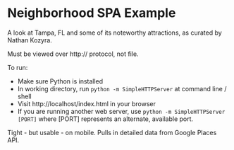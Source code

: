 # Neighborhood SPA Example

A look at Tampa, FL and some of its noteworthy attractions, as curated by Nathan Kozyra.

Must be viewed over http:// protocol, not file.  

To run:
* Make sure Python is installed
* In working directory, run `python -m SimpleHTTPServer` at command line / shell
* Visit http://localhost/index.html in your browser
* If you are running another web server, use `python -m SimpleHTTPServer [PORT]` where [PORT] represents an alternate, available port.

Tight - but usable - on mobile.  Pulls in detailed data from Google Places API.
